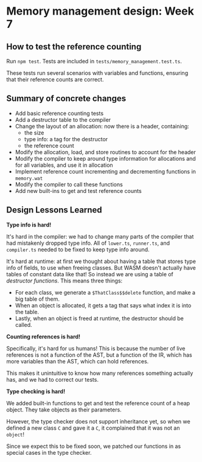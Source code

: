 # Memory management design: Week 7

## How to test the reference counting

Run `npm test`. Tests are included in `tests/memory_management.test.ts`.

These tests run several scenarios with variables and functions, ensuring that
their reference counts are correct.

## Summary of concrete changes

- Add basic reference counting tests
- Add a destructor table to the compiler
- Change the layout of an allocation: now there is a header, containing:
    - the size
    - type info: a tag for the destructor
    - the reference count
- Modify the allocation, load, and store routines to account for the header
- Modify the compiler to keep around type information for allocations and for
  all variables, and use it in allocation
- Implement reference count incrementing and decrementing functions in
  `memory.wat`
- Modify the compiler to call these functions
- Add new built-ins to get and test reference counts

## Design Lessons Learned

**Type info is hard!**

It's hard in the compiler: we had to change many parts of the compiler that had
mistakenly dropped type info.  All of `lower.ts`, `runner.ts`, and `compiler.ts`
needed to be fixed to keep type info around.

It's hard at runtime: at first we thought about having a table that stores type
info of fields, to use when freeing classes. But WASM doesn't actually have
tables of constant data like that! So instead we are using a table of
*destructor functions*. This means three things:
 - For each class, we generate a `$ThatClass$$delete` function, and make a big
   table of them.
 - When an object is allocated, it gets a tag that says what index it is into
   the table.
 - Lastly, when an object is freed at runtime, the destructor should be called.

**Counting references is hard!**

Specifically, it's hard for us humans! This is because the number of live
references is not a function of the AST, but a function of the IR, which has
more variables than the AST, which can hold references.

This makes it unintuitive to know how many references something actually has,
and we had to correct our tests.

**Type checking is hard!**

We added built-in functions to get and test the reference count of a heap object.
They take objects as their parameters.

However, the type checker does not support inheritance yet, so when we defined a
new class `C` and gave it a `C`, it complained that it was not an `object`!

Since we expect this to be fixed soon, we patched our functions in as special
cases in the type checker.

